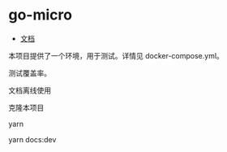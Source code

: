 # go-micro

- [文档](https://ccb1900.github.io/go-micro/)

本项目提供了一个环境，用于测试。详情见 docker-compose.yml。

测试覆盖率。

文档离线使用

克隆本项目

yarn

yarn docs:dev
